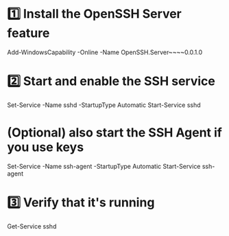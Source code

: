 # 1️⃣ Install the OpenSSH Server feature
Add-WindowsCapability -Online -Name OpenSSH.Server~~~~0.0.1.0

# 2️⃣ Start and enable the SSH service
Set-Service -Name sshd -StartupType Automatic
Start-Service sshd

# (Optional) also start the SSH Agent if you use keys
Set-Service -Name ssh-agent -StartupType Automatic
Start-Service ssh-agent

# 3️⃣ Verify that it's running
Get-Service sshd